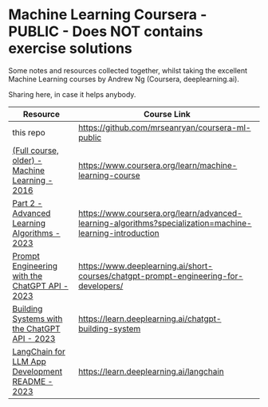 # Machine Learning Coursera - PUBLIC - Does NOT contains exercise solutions

Some notes and resources collected together, whilst taking the excellent Machine Learning courses by Andrew Ng (Coursera, deeplearning.ai).

Sharing here, in case it helps anybody.

| Resource                                                                                                                    | Course Link                                                                                              |
| --------------------------------------------------------------------------------------------------------------------------- | -------------------------------------------------------------------------------------------------------- |
| this repo                                                                                                                   | https://github.com/mrseanryan/coursera-ml-public                                                         |
| [(Full course, older) - Machine Learning - 2016](./ML-Andrew-Ng--part-1--2016/readme.md)                                    | https://www.coursera.org/learn/machine-learning-course                                                   |
| [Part 2 - Advanced Learning Algorithms - 2023](./ML-Andrew-Ng--part-2--2023/README.md)                                      | https://www.coursera.org/learn/advanced-learning-algorithms?specialization=machine-learning-introduction |
| [Prompt Engineering with the ChatGPT API - 2023](./deeplearning.ai/ML-Andrew-Ng--ChatGPT-Prompt-Engineering-2023/README.md) | https://www.deeplearning.ai/short-courses/chatgpt-prompt-engineering-for-developers/                     |
| [Building Systems with the ChatGPT API - 2023](./deeplearning.ai/ChatGPT-Building-Systems-2023/README.md)                   | https://learn.deeplearning.ai/chatgpt-building-system                                                    |
| [LangChain for LLM App Development README - 2023](./deeplearning.ai/LangChain-for-LLM-App-Dev/README.md)                    | https://learn.deeplearning.ai/langchain                                                                  |
